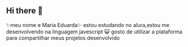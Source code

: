 ## Hi there 👋
✨meu nome e Maria Eduarda✨
estou estudando no alura,estou me desenvolvendo na linguagem javescript 😺
gosto de utilizar a plataforma para compartilhar meus projetos desenvolvido 

<!--
**dudafedalto/dudafedalto** is a  ✨_special_ ✨ repository because its `README.md` (this file) appears on your GitHub profile.

Here are some ideas to get you started:

- 🔭 I’m currently working on ...
- 🌱 I’m currently learning ...
- 👯 I’m looking to collaborate on ...
- 🤔 I’m looking for help with ...
- 💬 Ask me about ...
- 📫 How to reach me: ...
- 😄 Pronouns: ...
- ⚡ Fun fact: ...
-->
